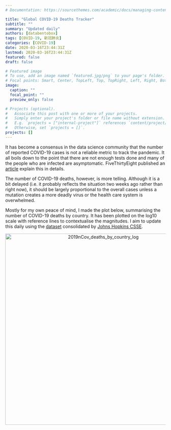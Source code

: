 ```yaml
---
# Documentation: https://sourcethemes.com/academic/docs/managing-content/

title: "Global COVID-19 Deaths Tracker"
subtitle: ""
summary: "Updated daily"
authors: [databentobox]
tags: [COVID-19, 新冠肺炎]
categories: [COVID-19]
date: 2020-03-16T23:44:31Z
lastmod: 2020-03-16T23:44:31Z
featured: false
draft: false

# Featured image
# To use, add an image named `featured.jpg/png` to your page's folder.
# Focal points: Smart, Center, TopLeft, Top, TopRight, Left, Right, BottomLeft, Bottom, BottomRight.
image:
  caption: ""
  focal_point: ""
  preview_only: false

# Projects (optional).
#   Associate this post with one or more of your projects.
#   Simply enter your project's folder or file name without extension.
#   E.g. `projects = ["internal-project"]` references `content/project/deep-learning/index.md`.
#   Otherwise, set `projects = []`.
projects: []
---
```


It has become a consensus in the data science community that the number of reported COVID-19 cases is not a reliable metric to track the pandemic. It all boils down to the point that there are not enough tests done and many of the people who are infected are asymptomatic. FiveThirtyEight published an [article](https://fivethirtyeight.com/features/coronavirus-case-counts-are-meaningless/) explain this in details.

The number of COVID-19 deaths, however, is more telling. Although it is a bit delayed (i.e. it probably reflects the situation two weeks ago rather than right now), it should be largely proportional to the overall cases unless a mutation creates a more deadly virus or the health care system is overwhelmed.

Mostly for my own peace of mind, I made the plot below, summarising the number of COVID-19 deaths by country. It has been plotted on the log10 scale with reference lines to contextualise the magnitudes. I aim to update this daily using the [dataset](https://github.com/CSSEGISandData/COVID-19) consolidated by [Johns Hopkins CSSE](https://systems.jhu.edu/).

<div>
    <a href="https://plotly.com/~presstofan/92/" target="_blank" title="2019nCov_deaths_by_country_log" style="display: block; text-align: center;"><img src="https://plotly.com/~presstofan/92.png" alt="2019nCov_deaths_by_country_log" style="max-width: 100%;width: 600px;"  width="600" onerror="this.onerror=null;this.src='https://plotly.com/404.png';" /></a>
    <script data-plotly="presstofan:92" src="https://plotly.com/embed.js" async></script>
</div>
